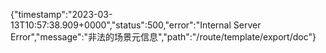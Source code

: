 {"timestamp":"2023-03-13T10:57:38.909+0000","status":500,"error":"Internal Server Error","message":"非法的场景元信息","path":"/route/template/export/doc"}